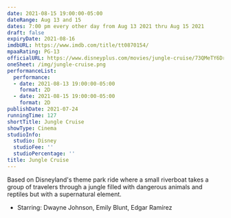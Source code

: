 ```yaml
---
date: 2021-08-15 19:00:00-05:00
dateRange: Aug 13 and 15
dates: 7:00 pm every other day from Aug 13 2021 thru Aug 15 2021
draft: false
expiryDate: 2021-08-16
imdbURL: https://www.imdb.com/title/tt0870154/
mpaaRating: PG-13
officialURL: https://www.disneyplus.com/movies/jungle-cruise/73QMeTY6Drayjungle-
oneSheet: /img/jungle-cruise.png
performanceList:
  performance:
  - date: 2021-08-13 19:00:00-05:00
    format: 2D
  - date: 2021-08-15 19:00:00-05:00
    format: 2D
publishDate: 2021-07-24
runningTime: 127
shortTitle: Jungle Cruise
showType: Cinema
studioInfo:
  studio: Disney
  studioFee: ''
  studioPercentage: ''
title: Jungle Cruise
---
```


Based on Disneyland's theme park ride where a small riverboat takes a group of travelers through a jungle filled with dangerous animals and reptiles but with a supernatural element. 
  
  - Starring: Dwayne Johnson, Emily Blunt, Edgar Ramírez